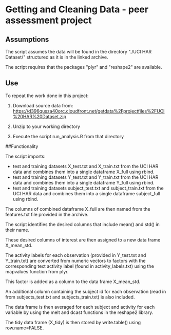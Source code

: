 # Getting and Cleaning Data - peer assessment project

## Assumptions

The script assumes the data will be found in the directory "./UCI HAR Dataset/" structured as it is in the linked archive.

The script requires that the packages "plyr" and "reshape2" are available.

## Use
To repeat the work done in this project:

1) Download source data from: https://d396qusza40orc.cloudfront.net/getdata%2Fprojectfiles%2FUCI%20HAR%20Dataset.zip

2) Unzip to your working directory

3) Execute the script run_analysis.R from that directory

##Functionality

The script imports:
  - test and training datasets X_test.txt and X_train.txt from the UCI HAR data and combines them into a single dataframe X_full using rbind.
  - test and training datasets Y_test.txt and Y_train.txt from the UCI HAR data and combines them into a single dataframe Y_full using rbind.
  - test and training datasets subject_test.txt and subject_train.txt from the UCI HAR data and combines them into a single dataframe subject_full using rbind.
  
The columns of combined dataframe X_full are then named from the features.txt file provided in the archive.

The script identifies the desired columns that include mean() and std() in their name. 

These desired columns of interest are then assigned to a new data frame X_mean_std.

The activity labels for each observation (provided in Y_test.txt and Y_train.txt) are converted from numeric vectors to factors with the corresponding text activity label (found in activity_labels.txt) using the mapvalues function from plyr.

This factor is added as a column to the data frame X_mean_std. 

An additional column containing the subject id for each observation (read in from subjects_test.txt and subjects_train.txt) is also included.

The data frame is then averaged for each subject and activity for each variable by using the melt and dcast functions in the reshape2 library.

The tidy data frame (X_tidy) is then stored by write.table() using row.name=FALSE.
